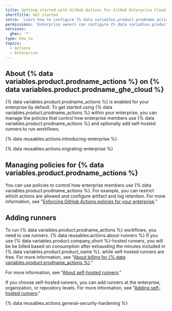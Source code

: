 ```yaml
---
title: Getting started with GitHub Actions for GitHub Enterprise Cloud
shortTitle: Get started
intro: 'Learn how to configure {% data variables.product.prodname_actions %} on {% data variables.product.prodname_ghe_cloud %}.'
permissions: 'Enterprise owners can configure {% data variables.product.prodname_actions %}.'
versions:
  ghec: '*'
type: how_to
topics:
  - Actions
  - Enterprise
---
```


## About {% data variables.product.prodname_actions %} on {% data variables.product.prodname_ghe_cloud %}

{% data variables.product.prodname_actions %} is enabled for your enterprise by default. To get started using {% data variables.product.prodname_actions %} within your enterprise, you can manage the policies that control how enterprise members use {% data variables.product.prodname_actions %} and optionally add self-hosted runners to run workflows.

{% data reusables.actions.introducing-enterprise %}

{% data reusables.actions.migrating-enterprise %}

## Managing policies for {% data variables.product.prodname_actions %}

You can use policies to control how enterprise members use {% data variables.product.prodname_actions %}. For example, you can restrict which actions are allowed and configure artifact and log retention. For more information, see "[Enforcing GitHub Actions policies for your enterprise](/admin/github-actions/enforcing-github-actions-policies-for-your-enterprise)."

## Adding runners

To run {% data variables.product.prodname_actions %} workflows, you need to use runners. {% data reusables.actions.about-runners %} If you use {% data variables.product.company_short %}-hosted runners, you will be be billed based on consumption after exhausting the minutes included in {% data variables.product.product_name %}, while self-hosted runners are free. For more information, see "[About billing for {% data variables.product.prodname_actions %}](/billing/managing-billing-for-github-actions/about-billing-for-github-actions)."

For more information, see "[About self-hosted runners](/actions/hosting-your-own-runners/about-self-hosted-runners)."

If you choose self-hosted runners, you can add runners at the enterprise, organization, or repository levels. For more information, see "[Adding self-hosted runners](/actions/hosting-your-own-runners/adding-self-hosted-runners)."

{% data reusables.actions.general-security-hardening %}
